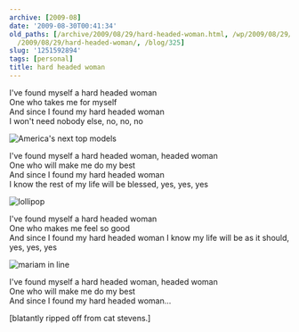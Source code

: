 ```yaml
---
archive: [2009-08]
date: '2009-08-30T00:41:34'
old_paths: [/archive/2009/08/29/hard-headed-woman.html, /wp/2009/08/29/hard-headed-woman/,
  /2009/08/29/hard-headed-woman/, /blog/325]
slug: '1251592894'
tags: [personal]
title: hard headed woman
---
```


I've found myself a hard headed woman  
One who takes me for myself  
And since I found my hard headed woman  
I won't need nobody else, no, no, no 

![America's next top models][1]

I've found myself a hard headed woman, headed woman  
One who will make me do my best  
And since I found my hard headed woman  
I know the rest of my life will be blessed, yes, yes, yes

![lollipop][2]

I've found myself a hard headed woman  
One who makes me feel so good  
And since I found my hard headed woman 
I know my life will be as it should, yes, yes, yes 

![mariam in line][3]

I've found myself a hard headed woman, headed woman  
One who will make me do my best  
And since I found my hard headed woman... 

[blatantly ripped off from cat stevens.] 

[1]: 1.jpg
[2]: 2.jpg
[3]: 3.jpg

